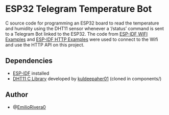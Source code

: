 # ESP32 Telegram Temperature Bot
C source code for programming an ESP32 board to read the temperature and humidity using the DHT11 sensor whenever a ‘/status’ command is sent to a Telegram Bot linked to the ESP32. The code from [ESP-IDF WIFI Examples](https://github.com/espressif/esp-idf/blob/v5.2.5/examples/wifi/getting_started/station/main/station_example_main.c) and [ESP-IDF HTTP Examples](https://github.com/espressif/esp-idf/blob/v5.0/examples/protocols/esp_http_client/main/esp_http_client_example.c) were used to connect to the Wifi and use the HTTP API on this project.

## Dependencies
- [ESP-IDF](https://docs.espressif.com/projects/esp-idf/en/latest/esp32/get-started/linux-macos-setup.html) installed
- [DHT11 C Library](https://github.com/kuldeepaher01/esp32-DHT11) developed by [kuldeepaher01](https://github.com/kuldeepaher01) (cloned in components/)

## Author
- @[EmilioRivera0](https://github.com/EmilioRivera0)

